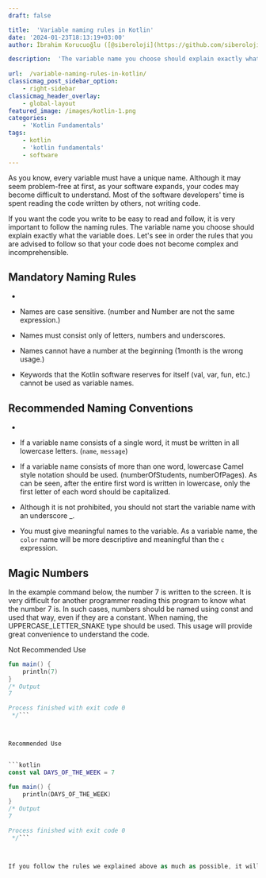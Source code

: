 ```yaml
---
draft: false

title:  'Variable naming rules in Kotlin'
date: '2024-01-23T18:13:19+03:00'
author: İbrahim Korucuoğlu ([@siberoloji](https://github.com/siberoloji))

description:  'The variable name you choose should explain exactly what the variable does. Let''s see in order the rules that you are advised to follow so that your code does not become complex and incomprehensible.' 
 
url:  /variable-naming-rules-in-kotlin/
classicmag_post_sidebar_option:
    - right-sidebar
classicmag_header_overlay:
    - global-layout
featured_image: /images/kotlin-1.png
categories:
    - 'Kotlin Fundamentals'
tags:
    - kotlin
    - 'kotlin fundamentals'
    - software
---
```



As you know, every variable must have a unique name. Although it may seem problem-free at first, as your software expands, your codes may become difficult to understand. Most of the software developers' time is spent reading the code written by others, not writing code.

If you want the code you write to be easy to read and follow, it is very important to follow the naming rules. The variable name you choose should explain exactly what the variable does. Let's see in order the rules that you are advised to follow so that your code does not become complex and incomprehensible.

## Mandatory Naming Rules

*
* Names are case sensitive. (number and Number are not the same expression.)

* Names must consist only of letters, numbers and underscores.

* Names cannot have a number at the beginning (1month is the wrong usage.)

* Keywords that the Kotlin software reserves for itself (val, var, fun, etc.) cannot be used as variable names.

## Recommended Naming Conventions

*
* If a variable name consists of a single word, it must be written in all lowercase letters. (`name`, `message`)

* If a variable name consists of more than one word, lowercase Camel style notation should be used. (numberOfStudents, numberOfPages). As can be seen, after the entire first word is written in lowercase, only the first letter of each word should be capitalized.

* Although it is not prohibited, you should not start the variable name with an underscore _.

* You must give meaningful names to the variable. As a variable name, the `color` name will be more descriptive and meaningful than the `c` expression.

## Magic Numbers

In the example command below, the number 7 is written to the screen. It is very difficult for another programmer reading this program to know what the number 7 is. In such cases, numbers should be named using const and used that way, even if they are a constant. When naming, the UPPERCASE_LETTER_SNAKE type should be used. This usage will provide great convenience to understand the code.

Not Recommended Use

```kotlin
fun main() {
    println(7)
}
/* Output
7

Process finished with exit code 0
 */```



Recommended Use


```kotlin
const val DAYS_OF_THE_WEEK = 7

fun main() {
    println(DAYS_OF_THE_WEEK)
}
/* Output
7

Process finished with exit code 0
 */```



If you follow the rules we explained above as much as possible, it will be very helpful and save time for both you and your friends who will be involved in the project later.
